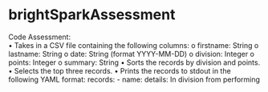 # brightSparkAssessment

Code Assessment:</br>
•	Takes in a CSV file containing the following columns:
  o	 firstname: String
  o	lastname: String
  o	date: String (format YYYY-MM-DD)
  o	division: Integer
  o	points: Integer
  o	summary: String
•	Sorts the records by division and points.
•	Selects the top three records.
•	Prints the records to stdout in the following YAML format:
records:
	- name: <firstname> <lastname>
	  details: In division <division> from <date> performing <summary>
